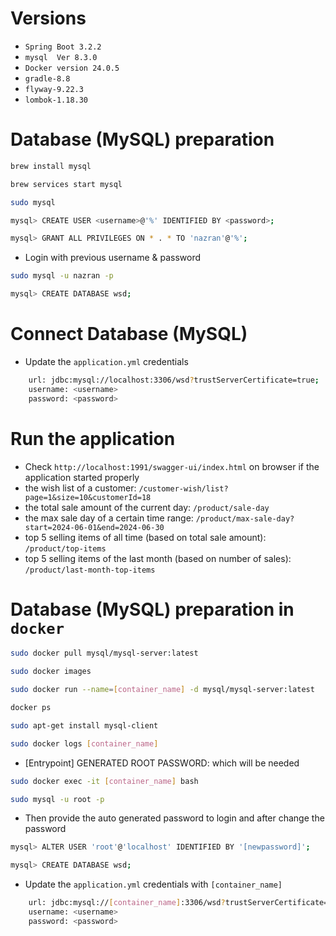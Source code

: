 # Versions
- `Spring Boot 3.2.2`
- `mysql  Ver 8.3.0`
- `Docker version 24.0.5`
- `gradle-8.8`
- `flyway-9.22.3`
- `lombok-1.18.30`

# Database (MySQL) preparation
```bash
brew install mysql
```
```bash
brew services start mysql
```
```bash
sudo mysql
```
```bash
mysql> CREATE USER <username>@'%' IDENTIFIED BY <password>;
```
```bash
mysql> GRANT ALL PRIVILEGES ON * . * TO 'nazran'@'%';
```
- Login with previous username & password
```bash
sudo mysql -u nazran -p
```
```bash
mysql> CREATE DATABASE wsd;
```
# Connect Database (MySQL)
- Update the `application.yml` credentials
```bash
    url: jdbc:mysql://localhost:3306/wsd?trustServerCertificate=true;
    username: <username>
    password: <password>
```
# Run the application
- Check `http://localhost:1991/swagger-ui/index.html` on browser if the application started  properly
- the wish list of a customer: `/customer-wish/list?page=1&size=10&customerId=18`
- the total sale amount of the current day: `/product/sale-day`
- the max sale day of a certain time range: `/product/max-sale-day?start=2024-06-01&end=2024-06-30`
- top 5 selling items of all time (based on total sale amount): `/product/top-items`
- top 5 selling items of the last month (based on number of sales): `/product/last-month-top-items`

# Database (MySQL) preparation in `docker`
```bash
sudo docker pull mysql/mysql-server:latest
```
```bash
sudo docker images
```
```bash
sudo docker run --name=[container_name] -d mysql/mysql-server:latest
```
```bash
docker ps
```
```bash
sudo apt-get install mysql-client
```
```bash
sudo docker logs [container_name]
```
- [Entrypoint] GENERATED ROOT PASSWORD: which will be needed
```bash
sudo docker exec -it [container_name] bash
```
```bash
sudo mysql -u root -p
```
- Then provide the auto generated password to login and after change the password
```bash
mysql> ALTER USER 'root'@'localhost' IDENTIFIED BY '[newpassword]';
```
```bash
mysql> CREATE DATABASE wsd;
```
- Update the `application.yml` credentials with `[container_name]`
```bash
    url: jdbc:mysql://[container_name]:3306/wsd?trustServerCertificate=true;
    username: <username>
    password: <password>
```